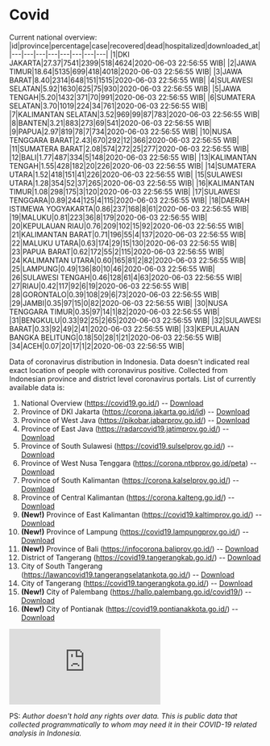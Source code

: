 # Covid
Current national overview:
|id|province|percentage|case|recovered|dead|hospitalized|downloaded_at|
|---|---|---|---|---|---|---|---|
|1|DKI JAKARTA|27.37|7541|2399|518|4624|2020-06-03 22:56:55 WIB|
|2|JAWA TIMUR|18.64|5135|699|418|4018|2020-06-03 22:56:55 WIB|
|3|JAWA BARAT|8.40|2314|648|151|1515|2020-06-03 22:56:55 WIB|
|4|SULAWESI SELATAN|5.92|1630|625|75|930|2020-06-03 22:56:55 WIB|
|5|JAWA TENGAH|5.20|1432|371|70|991|2020-06-03 22:56:55 WIB|
|6|SUMATERA SELATAN|3.70|1019|224|34|761|2020-06-03 22:56:55 WIB|
|7|KALIMANTAN SELATAN|3.52|969|99|87|783|2020-06-03 22:56:55 WIB|
|8|BANTEN|3.21|883|273|69|541|2020-06-03 22:56:55 WIB|
|9|PAPUA|2.97|819|78|7|734|2020-06-03 22:56:55 WIB|
|10|NUSA TENGGARA BARAT|2.43|670|292|12|366|2020-06-03 22:56:55 WIB|
|11|SUMATERA BARAT|2.08|574|272|25|277|2020-06-03 22:56:55 WIB|
|12|BALI|1.77|487|334|5|148|2020-06-03 22:56:55 WIB|
|13|KALIMANTAN TENGAH|1.55|428|182|20|226|2020-06-03 22:56:55 WIB|
|14|SUMATERA UTARA|1.52|418|151|41|226|2020-06-03 22:56:55 WIB|
|15|SULAWESI UTARA|1.28|354|52|37|265|2020-06-03 22:56:55 WIB|
|16|KALIMANTAN TIMUR|1.08|298|175|3|120|2020-06-03 22:56:55 WIB|
|17|SULAWESI TENGGARA|0.89|244|125|4|115|2020-06-03 22:56:55 WIB|
|18|DAERAH ISTIMEWA YOGYAKARTA|0.86|237|168|8|61|2020-06-03 22:56:55 WIB|
|19|MALUKU|0.81|223|36|8|179|2020-06-03 22:56:55 WIB|
|20|KEPULAUAN RIAU|0.76|209|102|15|92|2020-06-03 22:56:55 WIB|
|21|KALIMANTAN BARAT|0.71|196|55|4|137|2020-06-03 22:56:55 WIB|
|22|MALUKU UTARA|0.63|174|29|15|130|2020-06-03 22:56:55 WIB|
|23|PAPUA BARAT|0.62|172|55|2|115|2020-06-03 22:56:55 WIB|
|24|KALIMANTAN UTARA|0.60|165|81|2|82|2020-06-03 22:56:55 WIB|
|25|LAMPUNG|0.49|136|80|10|46|2020-06-03 22:56:55 WIB|
|26|SULAWESI TENGAH|0.46|128|61|4|63|2020-06-03 22:56:55 WIB|
|27|RIAU|0.42|117|92|6|19|2020-06-03 22:56:55 WIB|
|28|GORONTALO|0.39|108|29|6|73|2020-06-03 22:56:55 WIB|
|29|JAMBI|0.35|97|15|0|82|2020-06-03 22:56:55 WIB|
|30|NUSA TENGGARA TIMUR|0.35|97|14|1|82|2020-06-03 22:56:55 WIB|
|31|BENGKULU|0.33|92|25|2|65|2020-06-03 22:56:55 WIB|
|32|SULAWESI BARAT|0.33|92|49|2|41|2020-06-03 22:56:55 WIB|
|33|KEPULAUAN BANGKA BELITUNG|0.18|50|28|1|21|2020-06-03 22:56:55 WIB|
|34|ACEH|0.07|20|17|1|2|2020-06-03 22:56:55 WIB|

Data of coronavirus distribution in Indonesia. Data doesn't indicated real exact location of people with coronavirus positive. Collected from Indonesian province and district level coronavirus portals. List of currently available data is:
1. National Overview (https://covid19.go.id/) -- [Download](https://www.dropbox.com/s/66ly270fw4y76fx/covid_nasional.csv?dl=0)
2. Province of DKI Jakarta (https://corona.jakarta.go.id/id) -- [Download](https://riwayat-file-covid-19-dki-jakarta-jakartagis.hub.arcgis.com/)
3. Province of West Java (https://pikobar.jabarprov.go.id/) -- [Download](https://www.dropbox.com/s/alg0zp60fylq6cn/covid_jabar.csv?dl=0)
4. Province of East Java (https://radarcovid19.jatimprov.go.id/) -- [Download](https://www.dropbox.com/sh/e7vtgcnl4ckbvr4/AADo9UMRDZvrhHn66qTHZOvNa?dl=0)
5. Province of South Sulawesi (https://covid19.sulselprov.go.id/) -- [Download](https://www.dropbox.com/s/z5ek23lwcztj7z7/covid_sulsel.csv?dl=0)
6. Province of West Nusa Tenggara (https://corona.ntbprov.go.id/peta) -- [Download](https://www.dropbox.com/s/4p2k93n42xx0c00/covid_ntb.csv?dl=0)
7. Province of South Kalimantan (https://corona.kalselprov.go.id/) -- [Download](https://www.dropbox.com/sh/7aa2kvz8lb04pzz/AADH1Oj5oFMw2mp-D3JStPRsa?dl=0)
8. Province of Central Kalimantan (https://corona.kalteng.go.id/) -- [Download](https://www.dropbox.com/s/9q01v5r3ys2ozk4/covid_kalteng.csv?dl=0)
9. **(New!)** Province of East Kalimantan (https://covid19.kaltimprov.go.id/) -- [Download](https://www.dropbox.com/sh/qhpxj532nm80goa/AAB6ek_fp1__ieTR0TFQpfIga?dl=0)
10. **(New!)** Province of Lampung (https://covid19.lampungprov.go.id/) -- [Download](https://www.dropbox.com/s/ecuew6oa9kzwqwx/covid_lampung.csv?dl=0)
11. **(New!)** Province of Bali (https://infocorona.baliprov.go.id/) -- [Download](https://www.dropbox.com/sh/iceiwun4ufttmiu/AAC7dSRMpfTjPI1Lfzw-LeCUa?dl=0)
12. District of Tangerang (https://covid19.tangerangkab.go.id/) -- [Download](https://www.dropbox.com/sh/yxovyy6sy5bnz4p/AACZzVHinisKmz8oQWyQJ3nua?dl=0)
13. City of South Tangerang (https://lawancovid19.tangerangselatankota.go.id/) -- [Download](https://www.dropbox.com/s/zlvxo4ivswdzmle/covid_tangsel.csv?dl=0)
14. City of Tangerang (https://covid19.tangerangkota.go.id/) -- [Download](https://www.dropbox.com/s/e53224kvdrpjzy0/covid_tangkot.csv?dl=0)
15. **(New!)** City of Palembang (https://hallo.palembang.go.id/covid19/) -- [Download](https://www.dropbox.com/sh/oj17bhwhlpjht9e/AABZEG-OiaSaFvikATDx6coEa?dl=0)
16. **(New!)** City of Pontianak (https://covid19.pontianakkota.go.id/) -- [Download](https://www.dropbox.com/sh/66if3y4ly51j4sh/AADQ-zwLGa7Kz4ZzJgDw2-3na?dl=0)

![Up](https://picresize.com/popup.html?images/rsz_img_186982.png)

PS: *Author doesn't hold any rights over data. This is public data that collected programmatically to whom may need it in their COVID-19 related analysis in Indonesia.*
